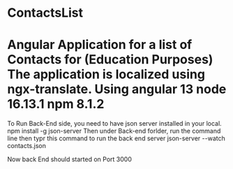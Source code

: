 # ContactsList
Angular Application for a list of Contacts for (Education Purposes)
The application is localized using ngx-translate.
Using angular 13
node 16.13.1
npm 8.1.2
==========================================================================

To Run Back-End side, you need to have json server installed in your local.
npm install -g json-server
Then under Back-end forlder, run the command line then typr this command to run the back end server
json-server --watch contacts.json

Now back End should started on Port 3000

